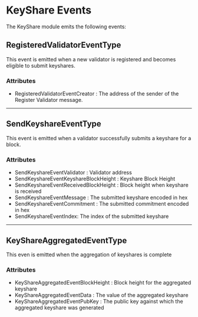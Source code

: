 # KeyShare Events

The KeyShare module emits the following events:

## RegisteredValidatorEventType

This event is emitted when a new validator is registered and becomes eligible to submit keyshares.

### Attributes

- RegisteredValidatorEventCreator : The address of the sender of the Register Validator message.

---

## SendKeyshareEventType

This event is emitted when a validator successfully submits a keyshare for a block.

### Attributes

- SendKeyshareEventValidator : Validator address
- SendKeyshareEventKeyshareBlockHeight : Keyshare Block Height
- SendKeyshareEventReceivedBlockHeight : Block height when keyshare is received
- SendKeyshareEventMessage : The submitted keyshare encoded in hex
- SendKeyshareEventCommitment : The submitted commitment encoded in hex
- SendKeyshareEventIndex: The index of the submitted keyshare 

---

## KeyShareAggregatedEventType

This even is emitted when the aggregation of keyshares is complete

### Attributes

- KeyShareAggregatedEventBlockHeight : Block height for the aggregated keyshare
- KeyShareAggregatedEventData : The value of the aggregated keyshare
- KeyShareAggregatedEventPubKey : The public key against which the aggregated keyshare was generated

